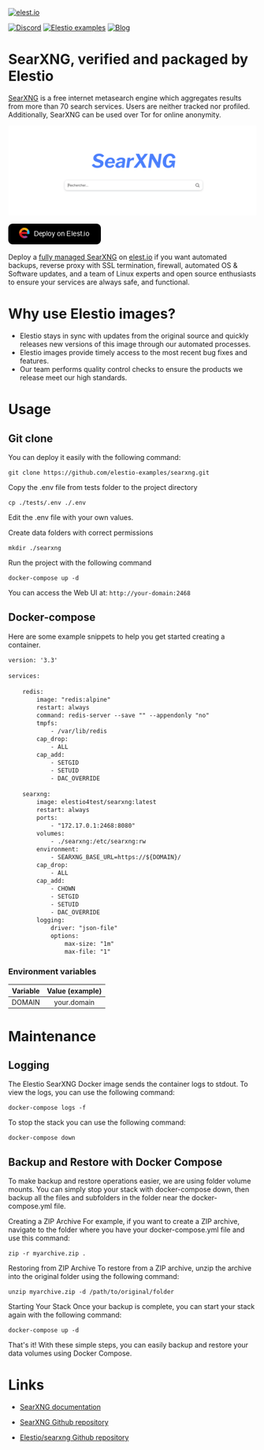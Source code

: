 <a href="https://elest.io">
  <img src="https://elest.io/images/elestio.svg" alt="elest.io" width="150" height="75">
</a>

[![Discord](https://img.shields.io/static/v1.svg?logo=discord&color=f78A38&labelColor=083468&logoColor=ffffff&style=for-the-badge&label=Discord&message=community)](https://discord.gg/4T4JGaMYrD "Get instant assistance and engage in live discussions with both the community and team through our chat feature.")
[![Elestio examples](https://img.shields.io/static/v1.svg?logo=github&color=f78A38&labelColor=083468&logoColor=ffffff&style=for-the-badge&label=github&message=open%20source)](https://github.com/elestio-examples "Access the source code for all our repositories by viewing them.")
[![Blog](https://img.shields.io/static/v1.svg?color=f78A38&labelColor=083468&logoColor=ffffff&style=for-the-badge&label=elest.io&message=Blog)](https://blog.elest.io "Latest news about elestio, open source software, and DevOps techniques.")

# SearXNG, verified and packaged by Elestio

[SearXNG](https://docs.searxng.org/) is a free internet metasearch engine which aggregates results from more than 70 search services. Users are neither tracked nor profiled. Additionally, SearXNG can be used over Tor for online anonymity.

<img src="https://raw.githubusercontent.com/elestio-examples/searxng/main/searxng.png" alt="searxng" width="800">

[![deploy](https://github.com/elestio-examples/searxng/raw/main/deploy-on-elestio.png)](https://dash.elest.io/deploy?source=cicd&social=dockerCompose&url=https://github.com/elestio-examples/searxng)

Deploy a <a target="_blank" href="https://elest.io/open-source/searxng">fully managed SearXNG</a> on <a target="_blank" href="https://elest.io/">elest.io</a> if you want automated backups, reverse proxy with SSL termination, firewall, automated OS & Software updates, and a team of Linux experts and open source enthusiasts to ensure your services are always safe, and functional.

# Why use Elestio images?

- Elestio stays in sync with updates from the original source and quickly releases new versions of this image through our automated processes.
- Elestio images provide timely access to the most recent bug fixes and features.
- Our team performs quality control checks to ensure the products we release meet our high standards.

# Usage

## Git clone

You can deploy it easily with the following command:

    git clone https://github.com/elestio-examples/searxng.git

Copy the .env file from tests folder to the project directory

    cp ./tests/.env ./.env

Edit the .env file with your own values.

Create data folders with correct permissions

    mkdir ./searxng

Run the project with the following command

    docker-compose up -d

You can access the Web UI at: `http://your-domain:2468`

## Docker-compose

Here are some example snippets to help you get started creating a container.

    version: '3.3'

    services:

        redis:
            image: "redis:alpine"
            restart: always
            command: redis-server --save "" --appendonly "no"
            tmpfs:
                - /var/lib/redis
            cap_drop:
                - ALL
            cap_add:
                - SETGID
                - SETUID
                - DAC_OVERRIDE

        searxng:
            image: elestio4test/searxng:latest
            restart: always
            ports:
                - "172.17.0.1:2468:8080"
            volumes:
                - ./searxng:/etc/searxng:rw
            environment:
                - SEARXNG_BASE_URL=https://${DOMAIN}/
            cap_drop:
                - ALL
            cap_add:
                - CHOWN
                - SETGID
                - SETUID
                - DAC_OVERRIDE
            logging:
                driver: "json-file"
                options:
                    max-size: "1m"
                    max-file: "1"

### Environment variables

| Variable | Value (example) |
| :------: | :-------------: |
|  DOMAIN  |   your.domain   |

# Maintenance

## Logging

The Elestio SearXNG Docker image sends the container logs to stdout. To view the logs, you can use the following command:

    docker-compose logs -f

To stop the stack you can use the following command:

    docker-compose down

## Backup and Restore with Docker Compose

To make backup and restore operations easier, we are using folder volume mounts. You can simply stop your stack with docker-compose down, then backup all the files and subfolders in the folder near the docker-compose.yml file.

Creating a ZIP Archive
For example, if you want to create a ZIP archive, navigate to the folder where you have your docker-compose.yml file and use this command:

    zip -r myarchive.zip .

Restoring from ZIP Archive
To restore from a ZIP archive, unzip the archive into the original folder using the following command:

    unzip myarchive.zip -d /path/to/original/folder

Starting Your Stack
Once your backup is complete, you can start your stack again with the following command:

    docker-compose up -d

That's it! With these simple steps, you can easily backup and restore your data volumes using Docker Compose.

# Links

- <a target="_blank" href="https://docs.searxng.org">SearXNG documentation</a>

- <a target="_blank" href="https://github.com/searxng/searxng">SearXNG Github repository</a>

- <a target="_blank" href="https://github.com/elestio-examples/searxng">Elestio/searxng Github repository</a>

